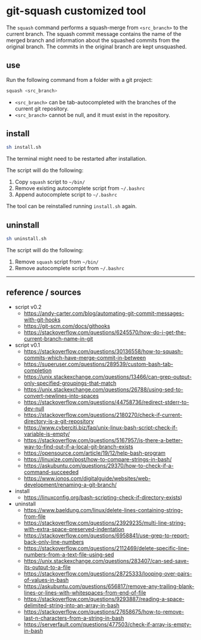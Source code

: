 # git-squash customized tool

The `squash` command performs a squash-merge from `<src_branch>` to the current branch.
The squash commit message contains the name of the merged branch and information about the squashed commits from the original branch.
The commits in the original branch are kept unsquashed.

## use

Run the following command from a folder with a git project:

```bash
squash <src_branch>
```

- `<src_branch>` can be tab-autocompleted with the branches of the current git repository.
- `<src_branch>` cannot be null, and it must exist in the repository.


## install

```bash
sh install.sh
```
The terminal might need to be restarted after installation.

The script will do the following:
1. Copy `squash` script to `~/bin/`
2. Remove existing autocomplete script from `~/.bashrc`
3. Append autocomplete script to `~/.bashrc`

The tool can be reinstalled running `install.sh` again.

## uninstall

```bash
sh uninstall.sh
```

The script will do the following:
1. Remove `squash` script from `~/bin/`
2. Remove autocomplete script from `~/.bashrc`

---

## reference / sources

- script v0.2
  - https://andy-carter.com/blog/automating-git-commit-messages-with-git-hooks
  - https://git-scm.com/docs/githooks
  - https://stackoverflow.com/questions/6245570/how-do-i-get-the-current-branch-name-in-git
- script v0.1
  - https://stackoverflow.com/questions/30136558/how-to-squash-commits-which-have-merge-commit-in-between
  - https://superuser.com/questions/289539/custom-bash-tab-completion
  - https://unix.stackexchange.com/questions/13466/can-grep-output-only-specified-groupings-that-match
  - https://unix.stackexchange.com/questions/26788/using-sed-to-convert-newlines-into-spaces
  - https://stackoverflow.com/questions/44758736/redirect-stderr-to-dev-null
  - https://stackoverflow.com/questions/2180270/check-if-current-directory-is-a-git-repository
  - https://www.cyberciti.biz/faq/unix-linux-bash-script-check-if-variable-is-empty/
  - https://stackoverflow.com/questions/5167957/is-there-a-better-way-to-find-out-if-a-local-git-branch-exists
  - https://opensource.com/article/19/12/help-bash-program
  - https://linuxize.com/post/how-to-compare-strings-in-bash/
  - https://askubuntu.com/questions/29370/how-to-check-if-a-command-succeeded
  - https://www.ionos.com/digitalguide/websites/web-development/renaming-a-git-branch/
- install
  - https://linuxconfig.org/bash-scripting-check-if-directory-exists)
- uninstall
  - https://www.baeldung.com/linux/delete-lines-containing-string-from-file
  - https://stackoverflow.com/questions/23929235/multi-line-string-with-extra-space-preserved-indentation
  - https://stackoverflow.com/questions/6958841/use-grep-to-report-back-only-line-numbers
  - https://stackoverflow.com/questions/2112469/delete-specific-line-numbers-from-a-text-file-using-sed
  - https://unix.stackexchange.com/questions/283407/can-sed-save-its-output-to-a-file
  - https://stackoverflow.com/questions/28725333/looping-over-pairs-of-values-in-bash
  - https://askubuntu.com/questions/656817/remove-any-trailing-blank-lines-or-lines-with-whitespaces-from-end-of-file
  - https://stackoverflow.com/questions/9293887/reading-a-space-delimited-string-into-an-array-in-bash
  - https://stackoverflow.com/questions/27658675/how-to-remove-last-n-characters-from-a-string-in-bash
  - https://serverfault.com/questions/477503/check-if-array-is-empty-in-bash